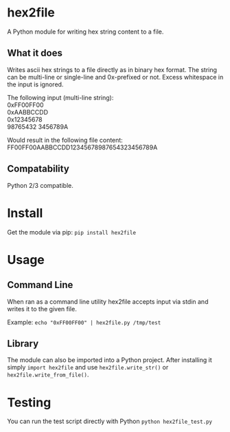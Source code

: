 # hex2file
A Python module for writing hex string content to a file.

## What it does
Writes ascii hex strings to a file directly as in binary hex format. The string
can be multi-line or single-line and 0x-prefixed or not. Excess whitespace in
the input is ignored.  

The following input (multi-line string):  
0xFF00FF00  
0xAABBCCDD  
0x12345678  
98765432 3456789A  
  
Would result in the following file content:  
FF00FF00AABBCCDD12345678987654323456789A

## Compatability
Python 2/3 compatible.

# Install
Get the module via pip: `pip install hex2file`

# Usage
## Command Line
When ran as a command line utility hex2file accepts input via stdin and writes
it to the given file.

Example: `echo "0xFF00FF00" | hex2file.py /tmp/test`

## Library
The module can also be imported into a Python project. After installing it
simply `import hex2file` and use `hex2file.write_str()` or
`hex2file.write_from_file()`.

# Testing
You can run the test script directly with Python `python hex2file_test.py`
